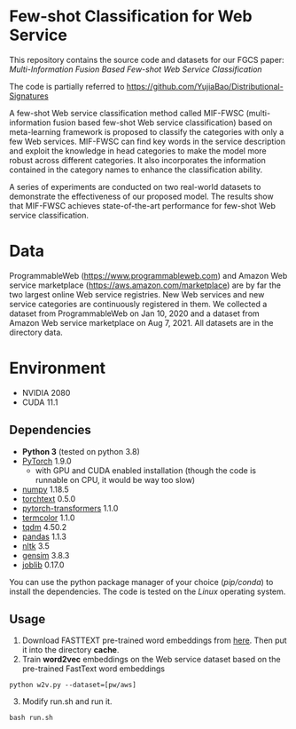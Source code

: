 # Few-shot Classification for Web Service

This repository contains the source code and datasets for our FGCS paper: *Multi-Information Fusion Based Few-shot Web Service Classification*

The code is partially referred to https://github.com/YujiaBao/Distributional-Signatures

A few-shot Web service classification method called MIF-FWSC (multi-information fusion based few-shot Web service classification) based on meta-learning framework is proposed to classify the categories with only a few Web services. MIF-FWSC can find key words in the service description and exploit the knowledge in head categories to make the model more robust across different categories. It also incorporates the information contained in the category names to enhance the classification ability. 

A series of experiments are conducted on two real-world datasets to demonstrate the effectiveness of our proposed model. The results show that MIF-FWSC achieves state-of-the-art performance for few-shot Web service classification.

# Data

ProgrammableWeb (https://www.programmableweb.com) and Amazon Web service marketplace (https://aws.amazon.com/marketplace) are by far the two largest online Web service registries. New Web services and new service categories are continuously registered in them. We collected a dataset from ProgrammableWeb on Jan 10, 2020 and a dataset from Amazon Web service marketplace on Aug 7, 2021. All datasets are in the directory data.

# Environment

- NVIDIA 2080
- CUDA 11.1

## Dependencies

- **Python 3** (tested on python 3.8)
- [PyTorch](https://github.com/pytorch/pytorch) 1.9.0
    - with GPU and CUDA enabled installation (though the code is runnable on CPU, it would be way too slow)
- [numpy](https://www.numpy.org) 1.18.5
- [torchtext](https://github.com/pytorch/text) 0.5.0
- [pytorch-transformers](https://github.com/huggingface/pytorch-transformers) 1.1.0
- [termcolor](http://pypi.python.org/pypi/termcolor) 1.1.0
- [tqdm](https://github.com/tqdm/tqdm) 4.50.2
- [pandas](https://pandas.pydata.org) 1.1.3
- [nltk](http://nltk.org/) 3.5
- [gensim](http://radimrehurek.com/gensim) 3.8.3
- [joblib](https://joblib.readthedocs.io) 0.17.0

You can use the python package manager of your choice (*pip/conda*) to install the dependencies.
The code is tested on the *Linux* operating system.

## Usage

1. Download FASTTEXT pre-trained word embeddings from [here](https://dl.fbaipublicfiles.com/fasttext/vectors-wiki/wiki.en.vec). Then put it into the directory **cache**.
2. Train **word2vec** embeddings on the Web service dataset based on the pre-trained FastText word embeddings
```
python w2v.py --dataset=[pw/aws]
```
3. Modify run.sh and run it.
```
bash run.sh
```
